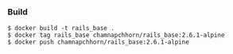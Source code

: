 ### Build

    $ docker build -t rails_base .
    $ docker tag rails_base chamnapchhorn/rails_base:2.6.1-alpine
    $ docker push chamnapchhorn/rails_base:2.6.1-alpine
